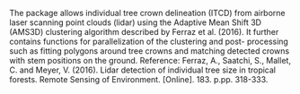 The package allows individual tree crown delineation (ITCD) from 
	airborne laser scanning point clouds (lidar) using the Adaptive Mean Shift 
	3D (AMS3D) clustering algorithm described by Ferraz et al. (2016). It 
	further	contains functions for parallelization of the clustering and post-
	processing such as fitting polygons around tree crowns and matching 
	detected crowns with stem positions on the ground.
	Reference: Ferraz, A., Saatchi, S., Mallet, C. and Meyer, V. (2016). 
	Lidar detection of individual tree size in tropical forests. 
	Remote Sensing of Environment. [Online]. 183. p.pp. 318-333.
